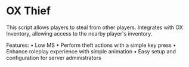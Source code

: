 # OX Thief
This script allows players to steal from other players. Integrates with OX Inventory, allowing access to the nearby player's inventory.

Features:
• Low MS
• Perform theft actions with a simple key press
• Enhance roleplay experience with simple animation
• Easy setup and configuration for server administrators

